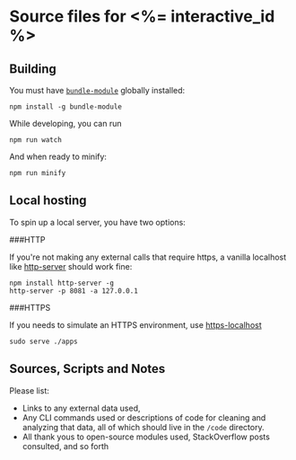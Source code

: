 Source files for <%= interactive_id %>
=====

## Building

You must have [`bundle-module`](https://www.npmjs.com/package/bundle-module) globally installed:

	npm install -g bundle-module

While developing, you can run

	npm run watch

And when ready to minify:

	npm run minify

## Local hosting

To spin up a local server, you have two options: 

###HTTP

If you're not making any external calls that require https, a vanilla localhost like [http-server](https://www.npmjs.com/package/http-server) should work fine:
	
	npm install http-server -g
	http-server -p 8081 -a 127.0.0.1

###HTTPS

If you needs to simulate an HTTPS environment, use [https-localhost](https://www.npmjs.com/package/https-localhost)

	sudo serve ./apps

## Sources, Scripts and Notes

Please list:

+ Links to any external data used, 
+ Any CLI commands used or descriptions of code for cleaning and analyzing that data, all of which should live in the `/code` directory.
+ All thank yous to open-source modules used, StackOverflow posts consulted, and so forth